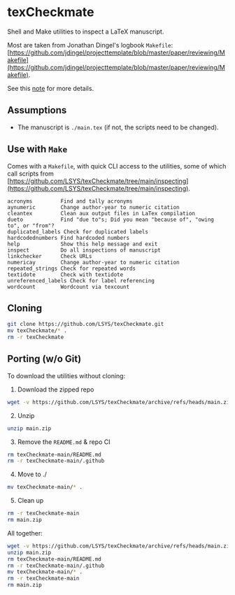 # texCheckmate
Shell and Make utilities to inspect a LaTeX manuscript. 

Most are taken from Jonathan Dingel's logbook `Makefile`: [https://github.com/jdingel/projecttemplate/blob/master/paper/reviewing/Makefile](https://github.com/jdingel/projecttemplate/blob/master/paper/reviewing/Makefile).

See this [note](https://www.lucasshen.com/notes/texCheckmate/texCheckmate) for more details.

## Assumptions
* The manuscript is `./main.tex` (if not, the scripts need to be changed).

## Use with `Make`
Comes with a `Makefile`, with quick CLI access to the utilities, some of which call scripts from [https://github.com/LSYS/texCheckmate/tree/main/inspecting](https://github.com/LSYS/texCheckmate/tree/main/inspecting). 

```console
acronyms         Find and tally acronyms
aynumeric        Change author-year to numeric citation
cleantex         Clean aux output files in LaTex compilation
dueto            Find "due to"s; Did you mean "because of", "owing to", or "from"?
duplicated_labels Check for duplicated labels
hardcodednumbers Find hardcoded numbers
help             Show this help message and exit
inspect          Do all inspections of manuscript
linkchecker      Check URLs
numericay        Change author-year to numeric citation
repeated_strings Check for repeated words
textidote        Check with textidote
unreferenced_labels Check for label referencing
wordcount        Wordcount via texcount
```

## Cloning
```bash
git clone https://github.com/LSYS/texCheckmate.git
mv texCheckmate/* .
rm -r texCheckmate
```

## Porting (w/o Git)
To download the utilities without cloning:

1. Download the zipped repo

```bash
wget -v https://github.com/LSYS/texCheckmate/archive/refs/heads/main.zip
```

2. Unzip

```bash
unzip main.zip
```

3. Remove the `README.md` & repo CI
```bash
rm texCheckmate-main/README.md
rm -r texCheckmate-main/.github
```

4. Move to ./
```bash
mv texCheckmate-main/* .
```

5. Clean up

```bash
rm -r texCheckmate-main
rm main.zip
```

All together:
```bash
wget -v https://github.com/LSYS/texCheckmate/archive/refs/heads/main.zip
unzip main.zip
rm texCheckmate-main/README.md
rm -r texCheckmate-main/.github
mv texCheckmate-main/* .
rm -r texCheckmate-main
rm main.zip
```








